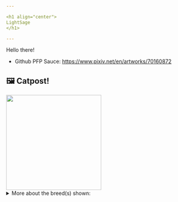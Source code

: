 ```yaml
---

<h1 align="center">
LightSage
</h1>

---
```


Hello there!


- Github PFP Sauce: https://www.pixiv.net/en/artworks/70160872


## 🖼️ Catpost!

<sub>
    <img src="https://cdn2.thecatapi.com/images/laq3GvUgh.jpg" height="256">
</sub>


<details>
<summary>More about the breed(s) shown:</summary>

Breed: British Longhair

Description: The British Longhair is a very laid-back relaxed cat, often perceived to be very independent although they will enjoy the company of an equally relaxed and likeminded cat. They are an affectionate breed, but very much on their own terms and tend to prefer to choose to come and sit with their owners rather than being picked up.

Links:
<ul>
  <li>CFA None available</li>
  <li>Wikipedia https://en.wikipedia.org/wiki/British_Longhair</li>
</ul> 

</details>
